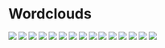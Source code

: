 # Wordclouds

![](data/output/wordcloud_All.png)
![](data/output/wordcloud_Alligatoah.png)
![](data/output/wordcloud_BRKN.png)
![](data/output/wordcloud_Drake.png)
![](data/output/wordcloud_EdSheeran.png)
![](data/output/wordcloud_Greenday.png)
![](data/output/wordcloud_JohnLennon.png)
![](data/output/wordcloud_Kraftklub.png)
![](data/output/wordcloud_Leoniden.png)
![](data/output/wordcloud_LinkinPark.png)
![](data/output/wordcloud_Nena.png)
![](data/output/wordcloud_RIN.png)
![](data/output/wordcloud_UdoLindenberg.png)
![](data/output/wordcloud_VonWegenListbeth.png)
![](data/output/wordcloud_WolfgangPetry.png)
